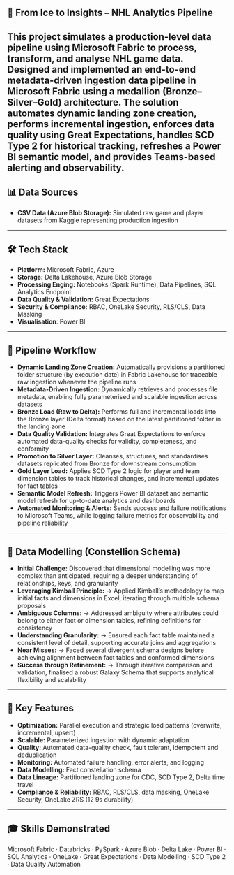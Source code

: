 ## 🧊 From Ice to Insights – NHL Analytics Pipeline

****This project simulates a production-level data pipeline using Microsoft Fabric to process, transform, and analyse NHL game data. Designed and implemented an end-to-end metadata-driven ingestion data pipeline in Microsoft Fabric using a medallion (Bronze–Silver–Gold) architecture. The solution automates dynamic landing zone creation, performs incremental ingestion, enforces data quality using Great Expectations, handles SCD Type 2 for historical tracking, refreshes a Power BI semantic model, and provides Teams-based alerting and observability.****
---

## 📊 Data Sources
- **CSV Data (Azure Blob Storage):** Simulated raw game and player datasets from Kaggle representing production ingestion

---

## 🛠 Tech Stack
- **Platform:** Microsoft Fabric, Azure
- **Storage:** Delta Lakehouse, Azure Blob Storage
- **Processing Enging:** Notebooks (Spark Runtime), Data Pipelines, SQL Analytics Endpoint
- **Data Quality & Validation:** Great Expectations  
- **Security & Compliance:** RBAC, OneLake Security, RLS/CLS, Data Masking
- **Visualisation**: Power BI

---

## 🔄 Pipeline Workflow
- **Dynamic Landing Zone Creation:** Automatically provisions a partitioned folder structure (by execution date) in Fabric Lakehouse for traceable raw ingestion whenever the pipeline runs
- **Metadata-Driven Ingestion:** Dynamically retrieves and processes file metadata, enabling fully parameterised and scalable ingestion across datasets
- **Bronze Load (Raw to Delta):** Performs full and incremental loads into the Bronze layer (Delta format) based on the latest partitioned folder in the landing zone
- **Data Quality Validation:** Integrates Great Expectations to enforce automated data-quality checks for validity, completeness, and conformity
- **Promotion to Silver Layer:** Cleanses, structures, and standardises datasets replicated from Bronze for downstream consumption
- **Gold Layer Load:** Applies SCD Type 2 logic for player and team dimension tables to track historical changes, and incremental updates for fact tables
- **Semantic Model Refresh:** Triggers Power BI dataset and semantic model refresh for up-to-date analytics and dashboards
- **Automated Monitoring & Alerts:** Sends success and failure notifications to Microsoft Teams, while logging failure metrics for observability and pipeline reliability

---

## 🧩 Data Modelling (Constellion Schema)
- **Initial Challenge:** Discovered that dimensional modelling was more complex than anticipated, requiring a deeper understanding of relationships, keys, and granularity
- **Leveraging Kimball Principle:** → Applied Kimball’s methodology to map initial facts and dimensions in Excel, iterating through multiple schema proposals
- **Ambiguous Columns:** → Addressed ambiguity where attributes could belong to either fact or dimension tables, refining definitions for consistency
- **Understanding Granularity:** → Ensured each fact table maintained a consistent level of detail, supporting accurate joins and aggregations
- **Near Misses:** → Faced several divergent schema designs before achieving alignment between fact tables and conformed dimensions
- **Success through Refinement:** → Through iterative comparison and validation, finalised a robust Galaxy Schema that supports analytical flexibility and scalability

---

## 🌟 Key Features
- **Optimization:** Parallel execution and strategic load patterns (overwrite, incremental, upsert)
- **Scalable:** Parameterized ingestion with dynamic adaptation
- **Quality:** Automated data-quality check, fault tolerant, idempotent and deduplication
- **Monitoring:** Automated failure handling, error alerts, and logging
- **Data Modelling:** Fact constellation schema
- **Data Lineage:** Partitioned landing zone for CDC, SCD Type 2, Delta time travel
- **Compliance & Reliability:** RBAC, RLS/CLS, data masking, OneLake Security, OneLake ZRS (12 9s durability)

---

## 🎓 Skills Demonstrated
Microsoft Fabric · Databricks · PySpark · Azure Blob · Delta Lake · Power BI · SQL Analytics · OneLake · Great Expectations · Data Modelling · SCD Type 2 · Data Quality Automation
